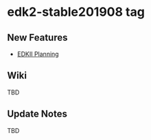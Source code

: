# edk2-stable201908 tag

## New Features
* [EDKII Planning](https://github.com/tianocore/tianocore.github.io/wiki/EDK-II-Release-Planning)

## Wiki
TBD

## Update Notes
TBD